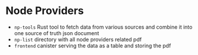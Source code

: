 # Node Providers

* `np-tools` Rust tool to fetch data from various sources and combine it into one source of truth json document
* `np-list` directory with all node providers related pdf
* `frontend` canister serving the data as a table and storing the pdf
